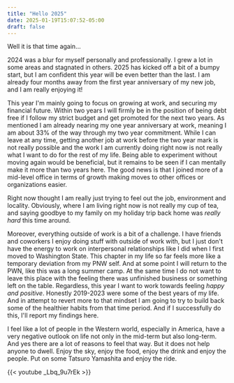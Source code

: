 ```yaml
---
title: "Hello 2025"
date: 2025-01-19T15:07:52-05:00
draft: false
---
```


Well it is that time again...

2024 was a blur for myself personally and professionally. I grew a lot in some areas and stagnated in others. 2025 has kicked off a bit of a bumpy start, but I am confident this year will be even better than the last. I am already four months away from the first year anniversary of my new job, and I am really enjoying it! 

This year I'm mainly going to focus on growing at work, and securing my financial future. Within two years I will firmly be in the position of being debt free if I follow my strict budget and get promoted for the next two years. As mentioned I am already nearing my one year anniversary at work, meaning I am about 33% of the way through my two year commitment. While I can leave at any time, getting another job at work before the two year mark is not really possible and the work I am currently doing right now is not really what I want to do for the rest of my life. Being able to experiment without moving again would be beneficial, but it remains to be seen if I can mentally make it more than two years here. The good news is that I joined more of a mid-level office in terms of growth making moves to other offices or organizations easier.

Right now thought I am really just trying to feel out the job, environment and locality. Obviously, where I am living right now is not really my cup of tea, and saying goodbye to my family on my holiday trip back home was *really hard* this time around.

Moreover, everything outside of work is a bit of a challenge. I have friends and coworkers I enjoy doing stuff with outside of work with, but I just don't have the energy to work on interpersonal relationships like I did when I first moved to Washington State. This chapter in my life so far feels more like a temporary deviation from my PNW self. And at some point I will return to the PWN, like this was a long summer camp. At the same time I do not want to leave this place with the feeling there was unfinished business or something left on the table. Regardless, this year I want to work towards feeling *happy and positive*. Honestly 2019-2023 were some of the best years of my life. And in attempt to revert more to that mindset I am going to try to build back some of the healthier habits from that time period. And if I successfully do this, I'll report my findings here.

I feel like a lot of people in the Western world, especially in America, have a very negative outlook on life not only in the mid-term but also long-term. And yes there are a lot of reasons to feel that way. But it does not help anyone to dwell. Enjoy the sky, enjoy the food, enjoy the drink and enjoy the people. Put on some Tatsuro Yamashita and enjoy the ride.

{{< youtube _Lbq_9u7rEk >}}


